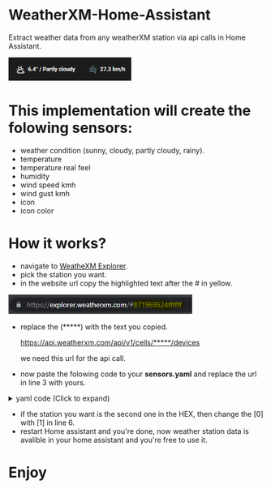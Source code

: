 # WeatherXM-Home-Assistant
Extract weather data from any weatherXM station via api calls in Home Assistant.

![Alt text](imgs/ha-img1.png "link")

# This implementation will create the folowing sensors:
* weather condition (sunny, cloudy, partly cloudy, rainy).
* temperature
* temperature real feel
* humidity
* wind speed kmh
* wind gust kmh
* icon 
* icon color

# How it works?
* navigate to [WeatheXM Explorer](https://explorer.weatherxm.com/).
* pick the station you want.
* in the website url copy the highlighted text after the # in yellow.

![Alt text](imgs/link.png "link")

* replace the (*****) with the text you copied.

  https://api.weatherxm.com/api/v1/cells/*****/devices

  we need this url for the api call.
* now paste the folowing code to your **sensors.yaml** and replace the url in line 3 with yours.
<details>
  <summary> yaml code (Click to expand)</summary>
  
* paste this code to your **sensors.yaml**
  
  ```
  - platform: rest
    name: "weatherxm_sensor"
    resource: https://api.weatherxm.com/api/v1/cells/*****/devices
    scan_interval: 300
    value_template: "{{ value_json.value }}"
    json_attributes_path: $.[0].current_weather
    json_attributes:
      - temperature
      - feels_like
      - humidity
      - icon  
      - precipitation
      - wind_gust
      - wind_speed

  - platform: template
    sensors:
      weatherxm_temperature:
        value_template: "{{ state_attr('sensor.weatherxm_sensor', 'temperature')|round(2)}}"
        device_class: temperature
        unit_of_measurement: "°C"

  - platform: template
    sensors:
      weatherxm_feels_like:
        value_template: "{{ state_attr('sensor.weatherxm_sensor', 'feels_like')|round(2)}}"
        device_class: temperature
        unit_of_measurement: "°C"

  - platform: template
    sensors:
      weatherxm_humidity:
        value_template: "{{ state_attr('sensor.weatherxm_sensor', 'humidity')|round(2)}}"
        device_class: humidity
        unit_of_measurement: "°%"

  - platform: template
    sensors:
      weatherxm_wind_speed_kmh:
        value_template: "{{ (state_attr('sensor.weatherxm_sensor', 'wind_speed') |float * 3.6) |round(2) }}"
        unit_of_measurement: "km/h"

  - platform: template
    sensors:
      weatherxm_wind_gust_kmh:
        value_template: "{{ (state_attr('sensor.weatherxm_sensor', 'wind_gust') |float * 3.6) |round(2) }}"
        unit_of_measurement: "km/h"

  - platform: template
    sensors:
      weatherxm_weather_condition:
        value_template: >
            {% set state = state_attr('sensor.weatherxm_sensor', 'icon') %}
            {% if state == 'partly-cloudy-night' %} Partly cloudy
            {% elif state == 'partly-cloudy-day' %} Partly cloudy
            {% elif state == 'cloudy-night' %} Cloudy
            {% elif state == 'cloudy-day' %} Cloudy
            {% elif state == 'sunny' %} Sunny
            {% elif state == 'drizzle' %} Rainy
            {% elif state == 'rainy' %} Rainy
            {% elif state == 'unavailable' %} -
            {% elif state == 'Unavailable' %} -
            {% elif state == 'unknown' %} -
            {% elif state == 'Unknown' %} -
            {% endif %}

  - platform: template
    sensors:
      weatherxm_icon:
        friendly_name: 'weatherxm icon'
        value_template: >
            {% set state = state_attr('sensor.weatherxm_sensor', 'icon') %}
            {% if state == 'partly-cloudy-night' %} mdi:weather-night-partly-cloudy
            {% elif state == 'partly-cloudy-day' %} mdi:weather-partly-cloudy
            {% elif state == 'cloudy-night' %} mdi:weather-night-partly-cloudy
            {% elif state == 'cloudy-day' %} mdi:weather-cloudy
            {% elif state == 'sunny' %} mdi:weather-sunny
            {% elif state == 'drizzle' %} mdi:weather-pouring
            {% elif state == 'rainy' %} mdi:weather-pouring
            {% elif state == 'unavailable' %} mdi:reload
            {% elif state == 'Unavailable' %} mdi:reload
            {% elif state == 'unknown' %} mdi:reload
            {% elif state == 'Unknown' %} mdi:reload
            {% endif %}

  - platform: template
    sensors:
      weatherxm_icon_color:
        friendly_name: 'weatherxm icon color'
        value_template: >
            {% set state = state_attr('sensor.weatherxm_sensor', 'icon') %}
            {% if state == 'partly-cloudy-night' %} blue-grey
            {% elif state == 'partly-cloudy-day' %} white
            {% elif state == 'cloudy-night' %} blue-grey
            {% elif state == 'cloudy-day' %} white
            {% elif state == 'sunny' %} yellow
            {% elif state == 'drizzle' %} blue
            {% elif state == 'rainy' %} blue
            {% elif state == 'unavailable' %} grey
            {% elif state == 'Unavailable' %} grey
            {% elif state == 'unknown' %} grey
            {% elif state == 'Unknown' %} grey
            {% endif %}
  ```
</details>

* if the station you want is the second one in the HEX, then change the [0] with [1] in line 6.
* restart Home assistant and you're done, now weather station data is avalible in your home assistant and you're free to use it.

# Enjoy
